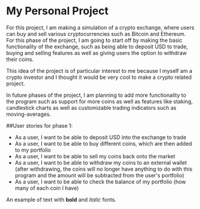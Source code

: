 # My Personal Project

For this project, I am making a simulation of a 
crypto exchange, where users can buy and sell various
cryptocurrencies such as Bitcoin and Ethereum. For this 
phase of the project, I am going to start off by making
the basic functionality of the exchange, such as being able
to deposit USD to trade, buying and selling features as well
as giving users the option to withdraw their coins. 

This idea of the project is of particular interest to me 
because I myself am a crypto investor and I thought it would
be very cool to make a crypto related project. 

In future phases of the project, I am planning to add more functionality
to the program such as support for more coins as well as
features like staking, candlestick charts as well as customizable
trading indicators such as moving-averages.

##User stories for phase 1:
- As a user, I want to be able to deposit USD into the exchange to trade
- As a user, I want to be able to buy different coins, which are then added to my portfolio
- As a user, I want to be able to sell my coins back onto the market
- As a user, I want to be able to withdraw my coins to an external wallet (after withdrawing, the coins will no longer
have anything to do with this program and the amount will be subtracted from the user's portfolio)
- As a user, I want to be able to check the balance of my portfolio (how many of each coin I have)

An example of text with **bold** and *italic* fonts.  